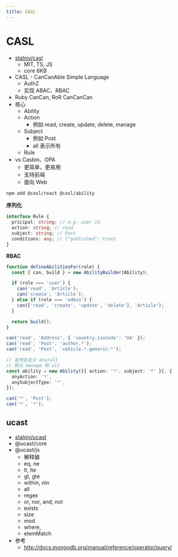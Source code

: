 ```yaml
---
title: CASL
---
```


# CASL

- [stalniy/casl](https://github.com/stalniy/casl)
  - MIT, TS, JS
  - core 6KB
- CASL - CanCanAble Simple Language
  - AuthZ
  - 实现 ABAC、RBAC
- Ruby CanCan, RoR CanCanCan
- 核心
  - Ability
  - Action
    - 例如 read, create, update, delete, manage
  - Subject
    - 例如 Post
    - all 表示所有
  - Rule
- vs Casbin、OPA
  - 更简单，更易用
  - 支持前端
  - 面向 Web

```bash
npm add @casl/react @casl/ability
```

**序列化**

```ts
interface Rule {
  pricipal: string; // e.g. user id
  action: string; // read
  subject: string; // Post
  conditions: any; // {"published": true}
}
```

**RBAC**

```ts
function defineAbilitiesFor(role) {
  const { can, build } = new AbilityBuilder(Ability);

  if (role === 'user') {
    can('read', 'Article');
    can('create', 'Article');
  } else if (role === 'admin') {
    can(['read', 'create', 'update', 'delete'], 'Article');
  }

  return build();
}
```

```ts
can('read', 'Address', { 'country.isoCode': 'UA' });
can('read', 'Post', 'author.*');
can('read', 'Post', 'vehicle.*.generic.*');

// 支持自定义 any/all
// 默认 manage 和 all
const ability = new Ability([{ action: '*', subject: '*' }], {
  anyAction: '*',
  anySubjectType: '*',
});

can('*', 'Post');
can('*', '*');
```

## ucast

- [stalniy/ucast](https://github.com/stalniy/ucast)
- @ucast/core
- @ucast/js
  - 解释器
  - eq, ne
  - lt, lte
  - gt, gte
  - within, nin
  - all
  - regex
  - or, nor, and, not
  - exists
  - size
  - mod
  - where,
  - elemMatch
- 参考
  - http://docs.mongodb.org/manual/reference/operator/query/
